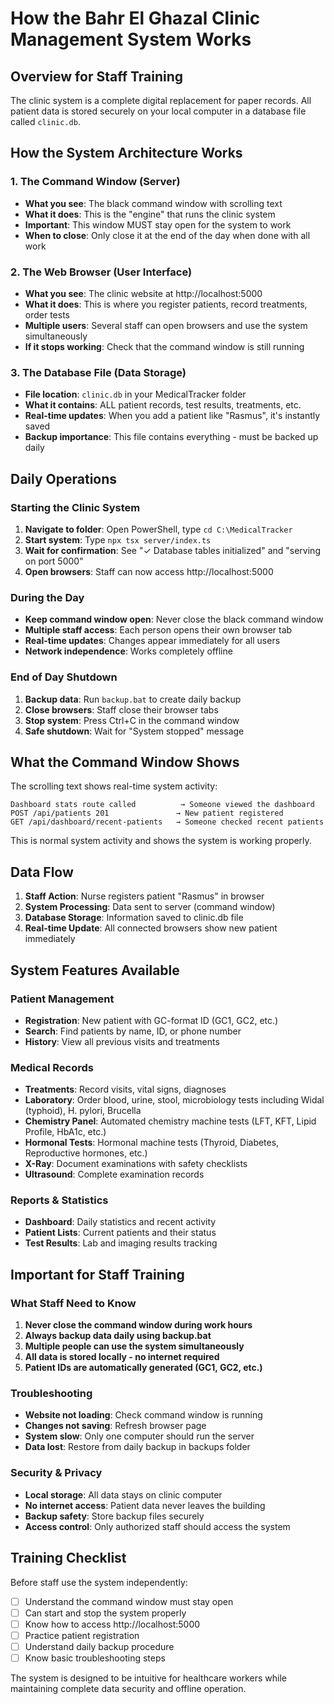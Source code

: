 # How the Bahr El Ghazal Clinic Management System Works

## Overview for Staff Training

The clinic system is a complete digital replacement for paper records. All patient data is stored securely on your local computer in a database file called `clinic.db`.

## How the System Architecture Works

### 1. The Command Window (Server)
- **What you see**: The black command window with scrolling text
- **What it does**: This is the "engine" that runs the clinic system
- **Important**: This window MUST stay open for the system to work
- **When to close**: Only close it at the end of the day when done with all work

### 2. The Web Browser (User Interface)
- **What you see**: The clinic website at http://localhost:5000
- **What it does**: This is where you register patients, record treatments, order tests
- **Multiple users**: Several staff can open browsers and use the system simultaneously
- **If it stops working**: Check that the command window is still running

### 3. The Database File (Data Storage)
- **File location**: `clinic.db` in your MedicalTracker folder
- **What it contains**: ALL patient records, test results, treatments, etc.
- **Real-time updates**: When you add a patient like "Rasmus", it's instantly saved
- **Backup importance**: This file contains everything - must be backed up daily

## Daily Operations

### Starting the Clinic System
1. **Navigate to folder**: Open PowerShell, type `cd C:\MedicalTracker`
2. **Start system**: Type `npx tsx server/index.ts`
3. **Wait for confirmation**: See "✓ Database tables initialized" and "serving on port 5000"
4. **Open browsers**: Staff can now access http://localhost:5000

### During the Day
- **Keep command window open**: Never close the black command window
- **Multiple staff access**: Each person opens their own browser tab
- **Real-time updates**: Changes appear immediately for all users
- **Network independence**: Works completely offline

### End of Day Shutdown
1. **Backup data**: Run `backup.bat` to create daily backup
2. **Close browsers**: Staff close their browser tabs
3. **Stop system**: Press Ctrl+C in the command window
4. **Safe shutdown**: Wait for "System stopped" message

## What the Command Window Shows

The scrolling text shows real-time system activity:

```
Dashboard stats route called          → Someone viewed the dashboard
POST /api/patients 201               → New patient registered  
GET /api/dashboard/recent-patients   → Someone checked recent patients
```

This is normal system activity and shows the system is working properly.

## Data Flow

1. **Staff Action**: Nurse registers patient "Rasmus" in browser
2. **System Processing**: Data sent to server (command window)
3. **Database Storage**: Information saved to clinic.db file
4. **Real-time Update**: All connected browsers show new patient immediately

## System Features Available

### Patient Management
- **Registration**: New patient with GC-format ID (GC1, GC2, etc.)
- **Search**: Find patients by name, ID, or phone number
- **History**: View all previous visits and treatments

### Medical Records
- **Treatments**: Record visits, vital signs, diagnoses
- **Laboratory**: Order blood, urine, stool, microbiology tests including Widal (typhoid), H. pylori, Brucella
- **Chemistry Panel**: Automated chemistry machine tests (LFT, KFT, Lipid Profile, HbA1c, etc.)
- **Hormonal Tests**: Hormonal machine tests (Thyroid, Diabetes, Reproductive hormones, etc.)
- **X-Ray**: Document examinations with safety checklists
- **Ultrasound**: Complete examination records

### Reports & Statistics
- **Dashboard**: Daily statistics and recent activity
- **Patient Lists**: Current patients and their status
- **Test Results**: Lab and imaging results tracking

## Important for Staff Training

### What Staff Need to Know
1. **Never close the command window during work hours**
2. **Always backup data daily using backup.bat**
3. **Multiple people can use the system simultaneously**
4. **All data is stored locally - no internet required**
5. **Patient IDs are automatically generated (GC1, GC2, etc.)**

### Troubleshooting
- **Website not loading**: Check command window is running
- **Changes not saving**: Refresh browser page
- **System slow**: Only one computer should run the server
- **Data lost**: Restore from daily backup in backups folder

### Security & Privacy
- **Local storage**: All data stays on clinic computer
- **No internet access**: Patient data never leaves the building
- **Backup safety**: Store backup files securely
- **Access control**: Only authorized staff should access the system

## Training Checklist

Before staff use the system independently:
- [ ] Understand the command window must stay open
- [ ] Can start and stop the system properly
- [ ] Know how to access http://localhost:5000
- [ ] Practice patient registration
- [ ] Understand daily backup procedure
- [ ] Know basic troubleshooting steps

The system is designed to be intuitive for healthcare workers while maintaining complete data security and offline operation.